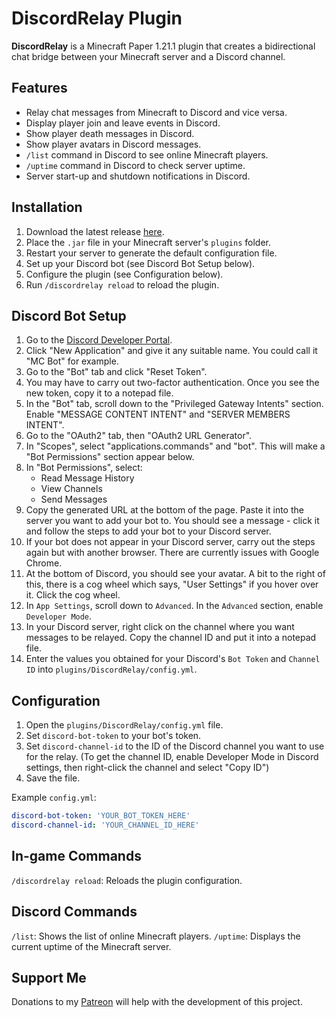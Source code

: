 # DiscordRelay Plugin

**DiscordRelay** is a Minecraft Paper 1.21.1 plugin that creates a bidirectional chat bridge between your Minecraft server and a Discord channel.

## Features
- Relay chat messages from Minecraft to Discord and vice versa.
- Display player join and leave events in Discord.
- Show player death messages in Discord.
- Show player avatars in Discord messages.
- `/list` command in Discord to see online Minecraft players.
- `/uptime` command in Discord to check server uptime.
- Server start-up and shutdown notifications in Discord.

## Installation
1. Download the latest release [here](https://github.com/Jelly-Pudding/minecraft-discord-relay/releases/latest).
2. Place the `.jar` file in your Minecraft server's `plugins` folder.
3. Restart your server to generate the default configuration file.
4. Set up your Discord bot (see Discord Bot Setup below).
5. Configure the plugin (see Configuration below).
6. Run `/discordrelay reload` to reload the plugin.

## Discord Bot Setup
1. Go to the [Discord Developer Portal](https://discord.com/developers/applications).
2. Click "New Application" and give it any suitable name. You could call it "MC Bot" for example.
3. Go to the "Bot" tab and click "Reset Token".
4. You may have to carry out two-factor authentication. Once you see the new token, copy it to a notepad file.
5. In the "Bot" tab, scroll down to the "Privileged Gateway Intents" section. Enable "MESSAGE CONTENT INTENT" and "SERVER MEMBERS INTENT".
6. Go to the "OAuth2" tab, then "OAuth2 URL Generator".
7. In "Scopes", select "applications.commands" and "bot". This will make a "Bot Permissions" section appear below.
8. In "Bot Permissions", select:
   - Read Message History
   - View Channels
   - Send Messages
9. Copy the generated URL at the bottom of the page. Paste it into the server you want to add your bot to. You should see a message - click it and follow the steps to add your bot to your Discord server.
10. If your bot does not appear in your Discord server, carry out the steps again but with another browser. There are currently issues with Google Chrome.
11. At the bottom of Discord, you should see your avatar. A bit to the right of this, there is a cog wheel which says, "User Settings" if you hover over it. Click the cog wheel.
12. In `App Settings`, scroll down to `Advanced`. In the `Advanced` section, enable `Developer Mode`.
13. In your Discord server, right click on the channel where you want messages to be relayed. Copy the channel ID and put it into a notepad file.
14. Enter the values you obtained for your Discord's `Bot Token` and `Channel ID` into `plugins/DiscordRelay/config.yml`.

## Configuration
1. Open the `plugins/DiscordRelay/config.yml` file.
2. Set `discord-bot-token` to your bot's token.
3. Set `discord-channel-id` to the ID of the Discord channel you want to use for the relay.
   (To get the channel ID, enable Developer Mode in Discord settings, then right-click the channel and select "Copy ID")
4. Save the file.

Example `config.yml`:
```yaml
discord-bot-token: 'YOUR_BOT_TOKEN_HERE'
discord-channel-id: 'YOUR_CHANNEL_ID_HERE'
```

## In-game Commands
`/discordrelay reload`: Reloads the plugin configuration.

## Discord Commands
`/list`: Shows the list of online Minecraft players.
`/uptime`: Displays the current uptime of the Minecraft server.

## Support Me
Donations to my [Patreon](https://www.patreon.com/lolwhatyesme) will help with the development of this project.
